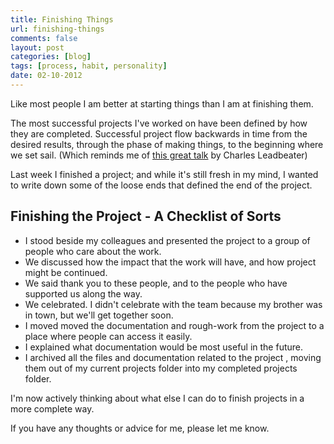 ```yaml
---
title: Finishing Things
url: finishing-things
comments: false
layout: post
categories: [blog]
tags: [process, habit, personality]
date: 02-10-2012
---
```

Like most people I am better at starting things than I am at finishing them. 

The most successful projects I've worked on have been defined by how they are completed. Successful project flow backwards in time from the desired results, through the phase of making things, to the beginning where we set sail. (Which reminds me of <a href="https://vimeo.com/10751957" title="On Perspective">this great talk</a> by Charles Leadbeater) 

Last week I finished a project; and while it's still fresh in my mind, I wanted to write down some of the loose ends that defined the end of the project. 

## Finishing the Project - A Checklist of Sorts
* I stood beside my colleagues and presented the project to a group of people who care about the work.
* We discussed how the impact that the work will have, and how project might be continued.
* We said thank you to these people, and to the people who have supported us along the way.
* <span class="strike">We celebrated</span>. I didn't celebrate with the team because my brother was in town, but we'll get together soon. 
* I moved moved the documentation and rough-work from the project to a place where people can access it easily. 
* I explained what documentation would be most useful in the future. 
* I archived all the files and documentation related to the project , moving them out of my current projects folder into my completed projects folder. 

I'm now actively thinking about what else I can do to finish projects in a more complete way. 

If you have any thoughts or advice for me, please let me know.